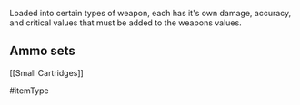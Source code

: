 Loaded into certain types of weapon, each has it's own damage, accuracy, and critical values that must be added to the weapons values.

## Ammo sets
[[Small Cartridges]]

#itemType 